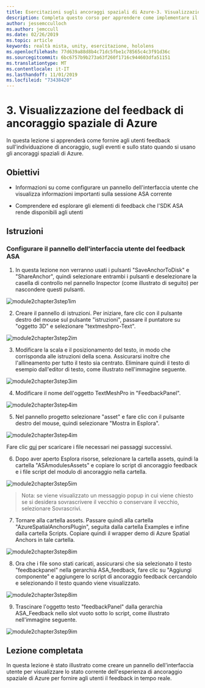 ```yaml
---
title: Esercitazioni sugli ancoraggi spaziali di Azure-3. Visualizzazione del feedback di ancoraggio spaziale di Azure
description: Completa questo corso per apprendere come implementare il riconoscimento volto di Azure in un'applicazione di realtà mista.
author: jessemcculloch
ms.author: jemccull
ms.date: 02/26/2019
ms.topic: article
keywords: realtà mista, unity, esercitazione, hololens
ms.openlocfilehash: 77d639a88d8b4c71dc5fbe1c78565c4c3f91d36c
ms.sourcegitcommit: 6bc6757b9b273a63f260f1716c944603dfa51151
ms.translationtype: MT
ms.contentlocale: it-IT
ms.lasthandoff: 11/01/2019
ms.locfileid: "73438420"
---
```

# <a name="3-displaying-azure-spatial-anchor-feedback"></a>3. Visualizzazione del feedback di ancoraggio spaziale di Azure

In questa lezione si apprenderà come fornire agli utenti feedback sull'individuazione di ancoraggio, sugli eventi e sullo stato quando si usano gli ancoraggi spaziali di Azure.

## <a name="objectives"></a>Obiettivi

* Informazioni su come configurare un pannello dell'interfaccia utente che visualizza informazioni importanti sulla sessione ASA corrente

* Comprendere ed esplorare gli elementi di feedback che l'SDK ASA rende disponibili agli utenti

## <a name="instructions"></a>Istruzioni

### <a name="set-up-asa-feedback-ui-panel"></a>Configurare il pannello dell'interfaccia utente del feedback ASA

1. In questa lezione non verranno usati i pulsanti "SaveAnchorToDisk" e "ShareAnchor", quindi selezionare entrambi i pulsanti e deselezionare la casella di controllo nel pannello Inspector (come illustrato di seguito) per nascondere questi pulsanti.
   

![module2chapter3step1im](images/module2chapter3step1im.PNG)

2. Creare il pannello di istruzioni. Per iniziare, fare clic con il pulsante destro del mouse sul pulsante "istruzioni", passare il puntatore su "oggetto 3D" e selezionare "textmeshpro-Text".

![module2chapter3step2im](images/module2chapter3step2im.PNG)

3. Modificare la scala e il posizionamento del testo, in modo che corrisponda alle istruzioni della scena. Assicurarsi inoltre che l'allineamento per tutto il testo sia centrato. Eliminare quindi il testo di esempio dall'editor di testo, come illustrato nell'immagine seguente.

![module2chapter3step3im](images/module2chapter3step3im.PNG)

4. Modificare il nome dell'oggetto TextMeshPro in "FeedbackPanel".
   

![module2chapter3step4im](images/module2chapter3step4im.PNG)

5. Nel pannello progetto selezionare "asset" e fare clic con il pulsante destro del mouse, quindi selezionare "Mostra in Esplora".
   

![module2chapter3step4im](images/module2chapter3step5im.PNG)

Fare clic [qui](https://onedrive.live.com/?authkey=%21ABXEC8PvyQu8Qd8&id=5B7335C4342BCB0E%21395636&cid=5B7335C4342BCB0E) per scaricare i file necessari nei passaggi successivi.

6. Dopo aver aperto Esplora risorse, selezionare la cartella assets, quindi la cartella "ASAmodulesAssets" e copiare lo script di ancoraggio feedback e i file script del modulo di ancoraggio nella cartella. 

![module2chapter3step5im](images/module2chapter3step6im.PNG)

> Nota: se viene visualizzato un messaggio popup in cui viene chiesto se si desidera sovrascrivere il vecchio o conservare il vecchio, selezionare Sovrascrivi.

7. Tornare alla cartella assets. Passare quindi alla cartella "AzureSpatialAnchorsPlugin", seguita dalla cartella Examples e infine dalla cartella Scripts. Copiare quindi il wrapper demo di Azure Spatial Anchors in tale cartella. 

![module2chapter3step8im](images/module2chapter3step7im.PNG)

8. Ora che i file sono stati caricati, assicurarsi che sia selezionato il testo "feedbackpanel" nella gerarchia ASA_feedback, fare clic su "Aggiungi componente" e aggiungere lo script di ancoraggio feedback cercandolo e selezionando il testo quando viene visualizzato. 

![module2chapter3step8im](images/module2chapter3step8im.PNG)

9. Trascinare l'oggetto testo "feedbackPanel" dalla gerarchia ASA_Feedback nello slot vuoto sotto lo script, come illustrato nell'immagine seguente. 

![module2chapter3step9im](images/module2chapter3step9im.PNG)

## <a name="congratulations"></a>Lezione completata

In questa lezione è stato illustrato come creare un pannello dell'interfaccia utente per visualizzare lo stato corrente dell'esperienza di ancoraggio spaziale di Azure per fornire agli utenti il feedback in tempo reale.


